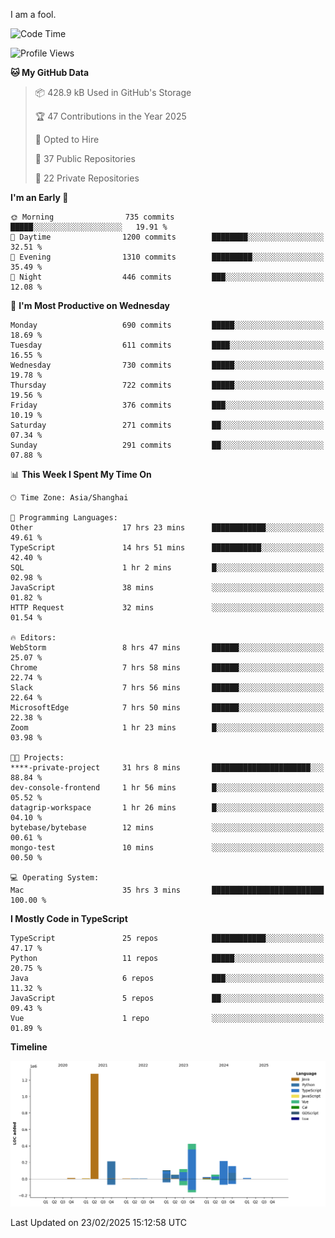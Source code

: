 I am a fool.

<!--START_SECTION:waka-->
![Code Time](http://img.shields.io/badge/Code%20Time-2%2C611%20hrs%2019%20mins-blue)

![Profile Views](http://img.shields.io/badge/Profile%20Views-3-blue)

**🐱 My GitHub Data** 

> 📦 428.9 kB Used in GitHub's Storage 
 > 
> 🏆 47 Contributions in the Year 2025
 > 
> 💼 Opted to Hire
 > 
> 📜 37 Public Repositories 
 > 
> 🔑 22 Private Repositories 
 > 
**I'm an Early 🐤** 

```text
🌞 Morning                735 commits         █████░░░░░░░░░░░░░░░░░░░░   19.91 % 
🌆 Daytime                1200 commits        ████████░░░░░░░░░░░░░░░░░   32.51 % 
🌃 Evening                1310 commits        █████████░░░░░░░░░░░░░░░░   35.49 % 
🌙 Night                  446 commits         ███░░░░░░░░░░░░░░░░░░░░░░   12.08 % 
```
📅 **I'm Most Productive on Wednesday** 

```text
Monday                   690 commits         █████░░░░░░░░░░░░░░░░░░░░   18.69 % 
Tuesday                  611 commits         ████░░░░░░░░░░░░░░░░░░░░░   16.55 % 
Wednesday                730 commits         █████░░░░░░░░░░░░░░░░░░░░   19.78 % 
Thursday                 722 commits         █████░░░░░░░░░░░░░░░░░░░░   19.56 % 
Friday                   376 commits         ███░░░░░░░░░░░░░░░░░░░░░░   10.19 % 
Saturday                 271 commits         ██░░░░░░░░░░░░░░░░░░░░░░░   07.34 % 
Sunday                   291 commits         ██░░░░░░░░░░░░░░░░░░░░░░░   07.88 % 
```


📊 **This Week I Spent My Time On** 

```text
🕑︎ Time Zone: Asia/Shanghai

💬 Programming Languages: 
Other                    17 hrs 23 mins      ████████████░░░░░░░░░░░░░   49.61 % 
TypeScript               14 hrs 51 mins      ███████████░░░░░░░░░░░░░░   42.40 % 
SQL                      1 hr 2 mins         █░░░░░░░░░░░░░░░░░░░░░░░░   02.98 % 
JavaScript               38 mins             ░░░░░░░░░░░░░░░░░░░░░░░░░   01.82 % 
HTTP Request             32 mins             ░░░░░░░░░░░░░░░░░░░░░░░░░   01.54 % 

🔥 Editors: 
WebStorm                 8 hrs 47 mins       ██████░░░░░░░░░░░░░░░░░░░   25.07 % 
Chrome                   7 hrs 58 mins       ██████░░░░░░░░░░░░░░░░░░░   22.74 % 
Slack                    7 hrs 56 mins       ██████░░░░░░░░░░░░░░░░░░░   22.64 % 
MicrosoftEdge            7 hrs 50 mins       ██████░░░░░░░░░░░░░░░░░░░   22.38 % 
Zoom                     1 hr 23 mins        █░░░░░░░░░░░░░░░░░░░░░░░░   03.98 % 

🐱‍💻 Projects: 
****-private-project     31 hrs 8 mins       ██████████████████████░░░   88.84 % 
dev-console-frontend     1 hr 56 mins        █░░░░░░░░░░░░░░░░░░░░░░░░   05.52 % 
datagrip-workspace       1 hr 26 mins        █░░░░░░░░░░░░░░░░░░░░░░░░   04.10 % 
bytebase/bytebase        12 mins             ░░░░░░░░░░░░░░░░░░░░░░░░░   00.61 % 
mongo-test               10 mins             ░░░░░░░░░░░░░░░░░░░░░░░░░   00.50 % 

💻 Operating System: 
Mac                      35 hrs 3 mins       █████████████████████████   100.00 % 
```

**I Mostly Code in TypeScript** 

```text
TypeScript               25 repos            ████████████░░░░░░░░░░░░░   47.17 % 
Python                   11 repos            █████░░░░░░░░░░░░░░░░░░░░   20.75 % 
Java                     6 repos             ███░░░░░░░░░░░░░░░░░░░░░░   11.32 % 
JavaScript               5 repos             ██░░░░░░░░░░░░░░░░░░░░░░░   09.43 % 
Vue                      1 repo              ░░░░░░░░░░░░░░░░░░░░░░░░░   01.89 % 
```



**Timeline**

![Lines of Code chart](https://raw.githubusercontent.com/VeejaLiu/VeejaLiu/master/assets/bar_graph.png)


 Last Updated on 23/02/2025 15:12:58 UTC
<!--END_SECTION:waka-->
